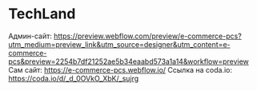# TechLand
Админ-сайт: https://preview.webflow.com/preview/e-commerce-pcs?utm_medium=preview_link&utm_source=designer&utm_content=e-commerce-pcs&preview=2254b7df21252ae5b34eaabd573a1a14&workflow=preview  
Сам сайт: https://e-commerce-pcs.webflow.io/
Cсылка на coda.io: https://coda.io/d/_d_0OVkO_XbK/_sujrg
